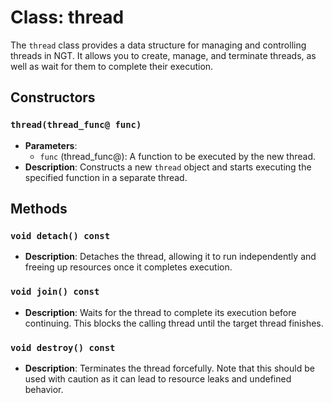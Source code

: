 # Class: thread

The `thread` class provides a data structure for managing and controlling threads in NGT. It allows you to create, manage, and terminate threads, as well as wait for them to complete their execution.

## Constructors

### `thread(thread_func@ func)`
- **Parameters**:
  - `func` (thread_func@): A function to be executed by the new thread.
- **Description**: Constructs a new `thread` object and starts executing the specified function in a separate thread.

## Methods

### `void detach() const`
- **Description**: Detaches the thread, allowing it to run independently and freeing up resources once it completes execution.

### `void join() const`
- **Description**: Waits for the thread to complete its execution before continuing. This blocks the calling thread until the target thread finishes.

### `void destroy() const`
- **Description**: Terminates the thread forcefully. Note that this should be used with caution as it can lead to resource leaks and undefined behavior.
